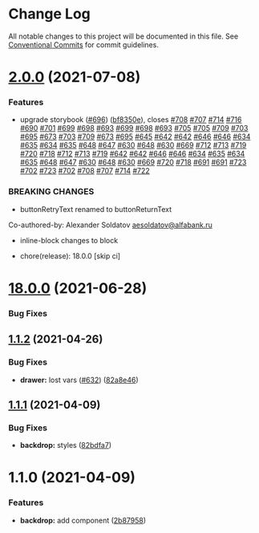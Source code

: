 # Change Log

All notable changes to this project will be documented in this file.
See [Conventional Commits](https://conventionalcommits.org) for commit guidelines.

# [2.0.0](https://github.com/alfa-laboratory/core-components/compare/@alfalab/core-components-backdrop@1.1.2...@alfalab/core-components-backdrop@2.0.0) (2021-07-08)


### Features

* upgrade storybook ([#696](https://github.com/alfa-laboratory/core-components/issues/696)) ([bf8350e](https://github.com/alfa-laboratory/core-components/commit/bf8350ebfd238b6c63ac30545ac32ca933f498d6)), closes [#708](https://github.com/alfa-laboratory/core-components/issues/708) [#707](https://github.com/alfa-laboratory/core-components/issues/707) [#714](https://github.com/alfa-laboratory/core-components/issues/714) [#716](https://github.com/alfa-laboratory/core-components/issues/716) [#690](https://github.com/alfa-laboratory/core-components/issues/690) [#701](https://github.com/alfa-laboratory/core-components/issues/701) [#699](https://github.com/alfa-laboratory/core-components/issues/699) [#698](https://github.com/alfa-laboratory/core-components/issues/698) [#693](https://github.com/alfa-laboratory/core-components/issues/693) [#699](https://github.com/alfa-laboratory/core-components/issues/699) [#698](https://github.com/alfa-laboratory/core-components/issues/698) [#693](https://github.com/alfa-laboratory/core-components/issues/693) [#705](https://github.com/alfa-laboratory/core-components/issues/705) [#705](https://github.com/alfa-laboratory/core-components/issues/705) [#709](https://github.com/alfa-laboratory/core-components/issues/709) [#703](https://github.com/alfa-laboratory/core-components/issues/703) [#695](https://github.com/alfa-laboratory/core-components/issues/695) [#673](https://github.com/alfa-laboratory/core-components/issues/673) [#703](https://github.com/alfa-laboratory/core-components/issues/703) [#709](https://github.com/alfa-laboratory/core-components/issues/709) [#673](https://github.com/alfa-laboratory/core-components/issues/673) [#695](https://github.com/alfa-laboratory/core-components/issues/695) [#645](https://github.com/alfa-laboratory/core-components/issues/645) [#642](https://github.com/alfa-laboratory/core-components/issues/642) [#642](https://github.com/alfa-laboratory/core-components/issues/642) [#646](https://github.com/alfa-laboratory/core-components/issues/646) [#646](https://github.com/alfa-laboratory/core-components/issues/646) [#634](https://github.com/alfa-laboratory/core-components/issues/634) [#635](https://github.com/alfa-laboratory/core-components/issues/635) [#634](https://github.com/alfa-laboratory/core-components/issues/634) [#635](https://github.com/alfa-laboratory/core-components/issues/635) [#648](https://github.com/alfa-laboratory/core-components/issues/648) [#647](https://github.com/alfa-laboratory/core-components/issues/647) [#630](https://github.com/alfa-laboratory/core-components/issues/630) [#648](https://github.com/alfa-laboratory/core-components/issues/648) [#630](https://github.com/alfa-laboratory/core-components/issues/630) [#669](https://github.com/alfa-laboratory/core-components/issues/669) [#712](https://github.com/alfa-laboratory/core-components/issues/712) [#713](https://github.com/alfa-laboratory/core-components/issues/713) [#719](https://github.com/alfa-laboratory/core-components/issues/719) [#720](https://github.com/alfa-laboratory/core-components/issues/720) [#718](https://github.com/alfa-laboratory/core-components/issues/718) [#712](https://github.com/alfa-laboratory/core-components/issues/712) [#713](https://github.com/alfa-laboratory/core-components/issues/713) [#719](https://github.com/alfa-laboratory/core-components/issues/719) [#642](https://github.com/alfa-laboratory/core-components/issues/642) [#642](https://github.com/alfa-laboratory/core-components/issues/642) [#646](https://github.com/alfa-laboratory/core-components/issues/646) [#646](https://github.com/alfa-laboratory/core-components/issues/646) [#634](https://github.com/alfa-laboratory/core-components/issues/634) [#635](https://github.com/alfa-laboratory/core-components/issues/635) [#634](https://github.com/alfa-laboratory/core-components/issues/634) [#635](https://github.com/alfa-laboratory/core-components/issues/635) [#648](https://github.com/alfa-laboratory/core-components/issues/648) [#647](https://github.com/alfa-laboratory/core-components/issues/647) [#630](https://github.com/alfa-laboratory/core-components/issues/630) [#648](https://github.com/alfa-laboratory/core-components/issues/648) [#630](https://github.com/alfa-laboratory/core-components/issues/630) [#669](https://github.com/alfa-laboratory/core-components/issues/669) [#720](https://github.com/alfa-laboratory/core-components/issues/720) [#718](https://github.com/alfa-laboratory/core-components/issues/718) [#691](https://github.com/alfa-laboratory/core-components/issues/691) [#691](https://github.com/alfa-laboratory/core-components/issues/691) [#723](https://github.com/alfa-laboratory/core-components/issues/723) [#702](https://github.com/alfa-laboratory/core-components/issues/702) [#723](https://github.com/alfa-laboratory/core-components/issues/723) [#702](https://github.com/alfa-laboratory/core-components/issues/702) [#708](https://github.com/alfa-laboratory/core-components/issues/708) [#707](https://github.com/alfa-laboratory/core-components/issues/707) [#714](https://github.com/alfa-laboratory/core-components/issues/714) [#722](https://github.com/alfa-laboratory/core-components/issues/722)


### BREAKING CHANGES

* buttonRetryText renamed to buttonReturnText

Co-authored-by: Alexander Soldatov <aesoldatov@alfabank.ru>
* inline-block changes to block

* chore(release): 18.0.0 [skip ci]

# [18.0.0](https://github.com/alfa-laboratory/core-components/compare/v17.6.0...v18.0.0) (2021-06-28)

### Bug Fixes





## [1.1.2](https://github.com/alfa-laboratory/core-components/compare/@alfalab/core-components-backdrop@1.1.1...@alfalab/core-components-backdrop@1.1.2) (2021-04-26)


### Bug Fixes

* **drawer:** lost vars ([#632](https://github.com/alfa-laboratory/core-components/issues/632)) ([82a8e46](https://github.com/alfa-laboratory/core-components/commit/82a8e461fc16d4ae8b6d3d268c92f7dc969e81f8))





## [1.1.1](https://github.com/alfa-laboratory/core-components/compare/@alfalab/core-components-backdrop@1.1.0...@alfalab/core-components-backdrop@1.1.1) (2021-04-09)


### Bug Fixes

* **backdrop:** styles ([82bdfa7](https://github.com/alfa-laboratory/core-components/commit/82bdfa7759240755f74bf12906c395d633f464e4))





# 1.1.0 (2021-04-09)


### Features

* **backdrop:** add component ([2b87958](https://github.com/alfa-laboratory/core-components/commit/2b87958e51449645c58bbd02552ce7a908c6bab8))

